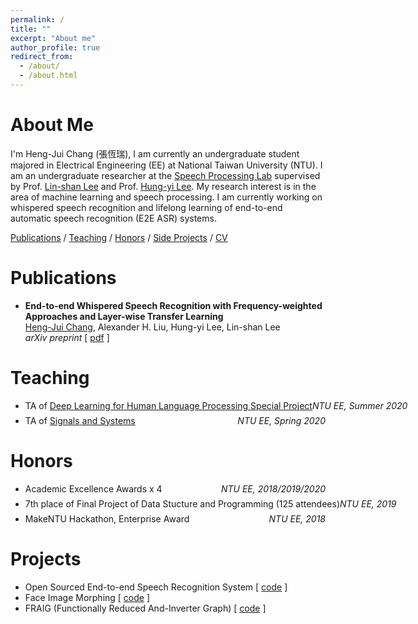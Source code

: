```yaml
---
permalink: /
title: ""
excerpt: "About me"
author_profile: true
redirect_from: 
  - /about/
  - /about.html
---
```



# About Me

I'm Heng-Jui Chang (張恆瑞), I am currently an undergraduate student majored in Electrical Engineering (EE) at National Taiwan University (NTU).
I am an undergraduate researcher at the [Speech Processing Lab](http://speech.ee.ntu.edu.tw/) supervised by Prof. [Lin-shan Lee](http://speech.ee.ntu.edu.tw/previous_version/lslNew.htm) and Prof. [Hung-yi Lee](http://speech.ee.ntu.edu.tw/~tlkagk/).
My research interest is in the area of machine learning and speech processing.
I am currently working on whispered speech recognition and lifelong learning of end-to-end automatic speech recognition (E2E ASR) systems.

<!--- a Ph.D. student in Computer Science at MIT advised by [Dr. James Glass](http://people.csail.mit.edu/jrg/). 
Currently, my research interest focus on  
Before joining MIT,-->

[Publications](#publications) / [Teaching](#teaching) / [Honors](#honors) / [Side Projects](#projects) / [CV](files/cv.pdf)
<!-- 
/ [Talks](#Talks) 
-->

# Publications

- **End-to-end Whispered Speech Recognition with Frequency-weighted Approaches and Layer-wise Transfer Learning**<br/>
    <u>Heng-Jui Chang</u>, Alexander H. Liu, Hung-yi Lee, Lin-shan Lee<br/>
    *arXiv preprint*
    [ [pdf](https://arxiv.org/abs/2005.01972) ]


# Teaching

- <p style="display: flex; flex-direction: row; justify-content: space-between; margin: 0 0 0.5em;"><span style="flex: 0 0 auto">TA of <a href="http://speech.ee.ntu.edu.tw/~tlkagk/courses_DLHLP20.html">Deep Learning for Human Language Processing Special Project</a></span> <span style="flex:  0 0 auto"><i>NTU EE, Summer 2020</i></span></p>
- <p style="display: flex; flex-direction: row; justify-content: space-between; margin: 0 0 0.5em;"><span style="flex: 0 0 auto">TA of <a href="http://speech.ee.ntu.edu.tw/SS2020Spring/">Signals and Systems</a></span> <span style="flex:  0 0 auto"><i>NTU EE, Spring 2020</i></span></p>

<!-- 
# Talks
- [Towards Scene Understanding: Unsupervised Monocular Depth Estimation With Semantic-Aware Representation](http://aliensunmin.github.io/aii_workshop/3rd/) , *3rd AII workshop, New Taipei, Taiwan, July 2019*
- [Towards Scene Understanding: Unsupervised Monocular Depth Estimation With Semantic-Aware Representation](https://www.youtube.com/watch?v=BQZ5xKd5kis&t=4717s) , *CVPR, CA, USA, June 2019*
- [Towards Scene Understanding: Unsupervised Monocular Depth Estimation With Semantic-Aware Representation]() , *Yahoo! Inc., Taipei, Taiwan, May 2019*
-->

# Honors

- <p style="display: flex; flex-direction: row; justify-content: space-between; margin: 0 0 0.5em;"><span style="flex: 0 0 auto">Academic Excellence Awards x 4</span> <span style="flex:  0 0 auto"><i>NTU EE, 2018/2019/2020</i></span></p>
- <p style="display: flex; flex-direction: row; justify-content: space-between; margin: 0 0 0.5em;"><span style="flex: 0 0 auto">7th place of Final Project of Data Stucture and Programming (125 attendees)</span> <span style="flex:  0 0 auto"><i>NTU EE, 2019</i></span></p>
- <p style="display: flex; flex-direction: row; justify-content: space-between; margin: 0 0 0.5em;"><span style="flex: 0 0 auto">MakeNTU Hackathon, Enterprise Award</span> <span style="flex:  0 0 auto"><i>NTU EE, 2018</i></span></p>

# Projects

- Open Sourced End-to-end Speech Recognition System [ [code](https://github.com/vectominist/End-to-end-ASR-Pytorch) ]
- Face Image Morphing [ [code](https://github.com/vectominist/Face-Image-Morphing) ]
- FRAIG (Functionally Reduced And-Inverter Graph) [ [code](https://github.com/vectominist/FRAIG) ]
<!--  ![GitHub stars](https://img.shields.io/github/stars/vectominist/End-to-end-ASR-Pytorch?style=social&label=Star&maxAge=2592000) -->

